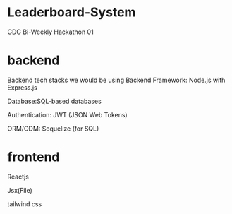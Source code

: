 # Leaderboard-System
GDG Bi-Weekly Hackathon 01


# backend
Backend tech stacks we would be using Backend Framework: Node.js with Express.js

Database:SQL-based databases 

Authentication: JWT (JSON Web Tokens)

ORM/ODM:  Sequelize (for SQL)

# frontend
Reactjs

Jsx(File)

tailwind css

